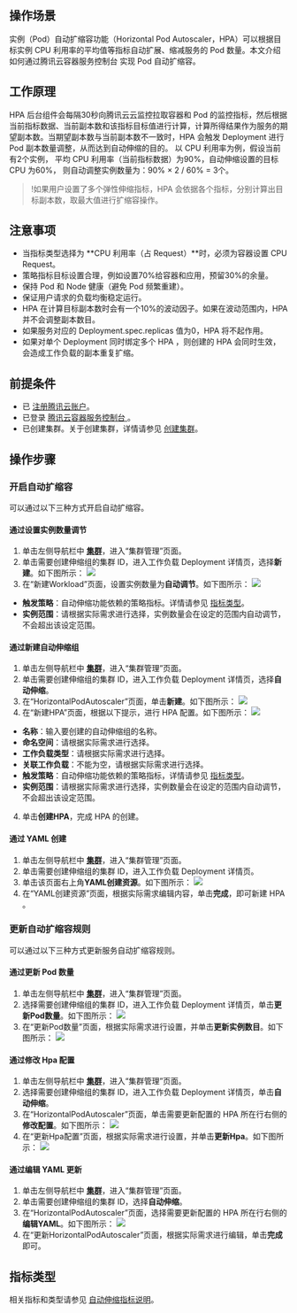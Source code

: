 ## 操作场景
实例（Pod）自动扩缩容功能（Horizontal Pod Autoscaler，HPA）可以根据目标实例 CPU 利用率的平均值等指标自动扩展、缩减服务的 Pod 数量。本文介绍如何通过腾讯云容器服务控制台 实现 Pod 自动扩缩容。

## 工作原理
HPA 后台组件会每隔30秒向腾讯云云监控拉取容器和 Pod 的监控指标，然后根据当前指标数据、当前副本数和该指标目标值进行计算，计算所得结果作为服务的期望副本数。当期望副本数与当前副本数不一致时，HPA 会触发 Deployment 进行 Pod 副本数量调整，从而达到自动伸缩的目的。
以 CPU 利用率为例，假设当前有2个实例， 平均 CPU 利用率（当前指标数据）为90%，自动伸缩设置的目标 CPU 为60%， 则自动调整实例数量为：90% × 2 / 60% = 3个。
>!如果用户设置了多个弹性伸缩指标，HPA 会依据各个指标，分别计算出目标副本数，取最大值进行扩缩容操作。

## 注意事项
- 当指标类型选择为 **CPU 利用率（占 Request）**时，必须为容器设置 CPU Request。
- 策略指标目标设置合理，例如设置70%给容器和应用，预留30%的余量。
- 保持 Pod 和 Node 健康（避免 Pod 频繁重建）。
- 保证用户请求的负载均衡稳定运行。
- HPA 在计算目标副本数时会有一个10%的波动因子。如果在波动范围内，HPA 并不会调整副本数目。
- 如果服务对应的 Deployment.spec.replicas 值为0，HPA 将不起作用。
- 如果对单个 Deployment 同时绑定多个 HPA ，则创建的 HPA 会同时生效，会造成工作负载的副本重复扩缩。

## 前提条件
- 已 [注册腾讯云账户](https://cloud.tencent.com/register)。
- 已登录 [腾讯云容器服务控制台 ](https://console.cloud.tencent.com/tke2)。
- 已创建集群。关于创建集群，详情请参见 [创建集群](https://cloud.tencent.com/document/product/457/32189)。



## 操作步骤

### 开启自动扩缩容
可以通过以下三种方式开启自动扩缩容。

#### 通过设置实例数量调节
1. 单击左侧导航栏中 **[集群](https://console.cloud.tencent.com/tke2/cluster)**，进入“集群管理”页面。
2. 单击需要创建伸缩组的集群 ID，进入工作负载 Deployment 详情页，选择**新建**。如下图所示：
![](https://main.qcloudimg.com/raw/fd3e3c2408d004bb2bda79a8193ca718.png)
3. 在“新建Workload”页面，设置实例数量为**自动调节**。如下图所示：
![](https://main.qcloudimg.com/raw/bafe7a43cd27597bf521801b8d475dd8.png)
 - **触发策略**：自动伸缩功能依赖的策略指标。详情请参见 [指标类型](#IndicatorType)。
 - **实例范围**：请根据实际需求进行选择，实例数量会在设定的范围内自动调节，不会超出该设定范围。

#### 通过新建自动伸缩组
1. 单击左侧导航栏中 **[集群](https://console.cloud.tencent.com/tke2/cluster)**，进入“集群管理”页面。
2. 单击需要创建伸缩组的集群 ID，进入工作负载 Deployment 详情页，选择**自动伸缩**。
3. 在“HorizontalPodAutoscaler”页面，单击**新建**。如下图所示：
![](https://main.qcloudimg.com/raw/9106130fc54f618de94ed5bf8d02c934.png)
3. 在“新建HPA”页面，根据以下提示，进行 HPA 配置。如下图所示：
![](https://main.qcloudimg.com/raw/67fe5f38887791585295d9d59e08b5e0.png)
 - **名称**：输入要创建的自动伸缩组的名称。
 - **命名空间**：请根据实际需求进行选择。
 - **工作负载类型**：请根据实际需求进行选择。
 - **关联工作负载**：不能为空，请根据实际需求进行选择。
 - **触发策略**：自动伸缩功能依赖的策略指标，详情请参见 [指标类型](#IndicatorType)。
 - **实例范围**：请根据实际需求进行选择，实例数量会在设定的范围内自动调节，不会超出该设定范围。
4. 单击**创建HPA**，完成 HPA 的创建。

#### 通过 YAML 创建
1. 单击左侧导航栏中 **[集群](https://console.cloud.tencent.com/tke2/cluster)**，进入“集群管理”页面。
2. 单击需要创建伸缩组的集群 ID，进入工作负载 Deployment 详情页。
3. 单击该页面右上角**YAML创建资源**。如下图所示：
![](https://main.qcloudimg.com/raw/488fbc0ed0292c686630f35976a257d4.png)
4. 在“YAML创建资源”页面，根据实际需求编辑内容，单击**完成**，即可新建 HPA 。


### 更新自动扩缩容规则
可以通过以下三种方式更新服务自动扩缩容规则。

#### 通过更新 Pod 数量
1. 单击左侧导航栏中 **[集群](https://console.cloud.tencent.com/tke2/cluster)**，进入“集群管理”页面。
2. 选择需要创建伸缩组的集群 ID，进入工作负载 Deployment 详情页，单击**更新Pod数量**。如下图所示：
![](https://main.qcloudimg.com/raw/3c60130f6b76bc8d06b0e7e12335c83a.png)
3. 在“更新Pod数量”页面，根据实际需求进行设置，并单击**更新实例数目**。如下图所示：
![](https://main.qcloudimg.com/raw/fc05529db0b316c1a5ad06ed0ebe6134.png)

#### 通过修改 Hpa 配置
1. 单击左侧导航栏中 **[集群](https://console.cloud.tencent.com/tke2/cluster)**，进入“集群管理”页面。
2. 选择需要创建伸缩组的集群 ID，进入工作负载 Deployment 详情页，单击**自动伸缩**。
3. 在“HorizontalPodAutoscaler”页面，单击需要更新配置的 HPA 所在行右侧的**修改配置**。如下图所示：
![](https://main.qcloudimg.com/raw/3719b77117932246fac81737ef8a61d2.png)
3. 在“更新Hpa配置”页面，根据实际需求进行设置，并单击**更新Hpa**。如下图所示：
![](https://main.qcloudimg.com/raw/47aa6413af8e046d4ccb053aa37856d6.png)

#### 通过编辑 YAML 更新
1. 单击左侧导航栏中 **[集群](https://console.cloud.tencent.com/tke2/cluster)**，进入“集群管理”页面。
2. 单击需要创建伸缩组的集群 ID，选择**自动伸缩**。
3. 在“HorizontalPodAutoscaler”页面，选择需要更新配置的 HPA 所在行右侧的**编辑YAML**。如下图所示：
![](https://main.qcloudimg.com/raw/9eeec0fbf70fdc27f57fb5812b85e88c.png)
3. 在“更新HorizontalPodAutoscaler”页面，根据实际需求进行编辑，单击**完成**即可。


[](id:IndicatorType)
## 指标类型
相关指标和类型请参见 [自动伸缩指标说明](https://cloud.tencent.com/document/product/457/38929)。


